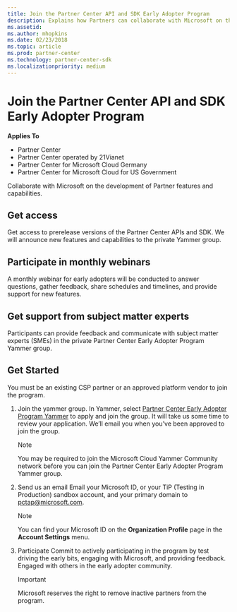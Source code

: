 ```yaml
---
title: Join the Partner Center API and SDK Early Adopter Program 
description: Explains how Partners can collaborate with Microsoft on the development of Partner features and capabilities.
ms.assetid: 
ms.author: mhopkins
ms.date: 02/23/2018
ms.topic: article
ms.prod: partner-center
ms.technology: partner-center-sdk
ms.localizationpriority: medium
---
```


# Join the Partner Center API and SDK Early Adopter Program 


**Applies To**

-   Partner Center
-   Partner Center operated by 21Vianet
-   Partner Center for Microsoft Cloud Germany
-   Partner Center for Microsoft Cloud for US Government

Collaborate with Microsoft on the development of Partner features and capabilities.

## <span id="Get_access"></span><span id="get_access"></span><span id="GET_ACCESS"></span>Get access


Get access to prerelease versions of the Partner Center APIs and SDK. We will announce new features and capabilities to the private Yammer group.

## <span id="Participate"></span><span id="participate"></span><span id="PARTICIPATE"></span>Participate in monthly webinars


A monthly webinar for early adopters will be conducted to answer questions, gather feedback, share schedules and timelines, and provide support for new features. 

## <span id="Get_support"></span><span id="get_support"></span><span id="GET_SUPPORT"></span>Get support from subject matter experts 


Participants can provide feedback and communicate with subject matter experts (SMEs) in the private Partner Center Early Adopter Program Yammer group.

## <span id="Get_started"></span><span id="GET_STARTED"></span>Get Started


You must be an existing CSP partner or an approved platform vendor to join the program.

1.  Join the yammer group. 
In Yammer, select [Partner Center Early Adopter Program Yammer](https://www.yammer.com/cloudpartnercommunity/#/threads/inGroup?type=in_group&feedId=5944712&view=all) to apply and join the group. It will take us some time to review your application. We’ll email you when you’ve been approved to join the group. 

    >[!NOTE]
    >You may be required to join the Microsoft Cloud Yammer Community network before you can join the Partner Center Early Adopter Program Yammer group. 

2.  Send us an email
Email your Microsoft ID, or your TiP (Testing in Production) sandbox account, and your primary domain to [pctap@microsoft.com](mailto:pctap@microsoft.com).

    >[!NOTE]
    >You can find your Microsoft ID on the **Organization Profile** page in the **Account Settings** menu.

3.  Participate
Commit to actively participating in the program by test driving the early bits, engaging with Microsoft, and providing feedback.
Engaged with others in the early adopter community.

    >[!IMPORTANT]
    >Microsoft reserves the right to remove inactive partners from the program. 


 

 




